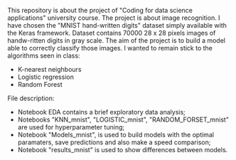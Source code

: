 This repository is about the project of "Coding for data science applications" university course.
The project is about image recognition. I have chosen the "MNIST hand-written digits" dataset simply available with the Keras framework. Dataset contains 70000 28 x 28 pixels images of handw-ritten digits in gray scale.
The aim of the project is to build a model able to correctly classify those images.
I wanted to remain stick to the algorithms seen in class:
- K-nearest neighbours
- Logistic regression
- Random Forest
  
File description:
- Notebook EDA contains a brief exploratory data analysis;
- Notebooks "KNN_mnist", "LOGISTIC_mnist", "RANDOM_FORSET_mnist" are used for hyperparameter tuning;
- Notebook "Models_mnist", is used to build models with the optimal paramaters, save predictions and also make a speed comparison;
- Notebook "results_mnist" is used to show differences between models.
